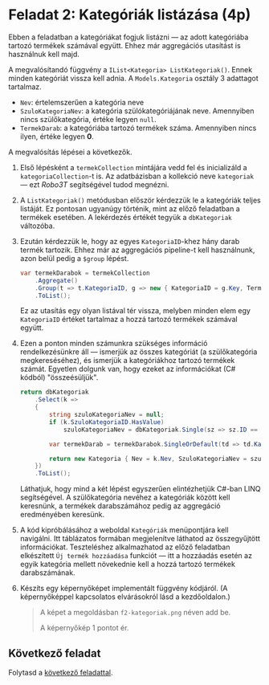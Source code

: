 # Feladat 2: Kategóriák listázása (4p)

Ebben a feladatban a kategóriákat fogjuk listázni — az adott kategóriába tartozó termékek számával együtt. Ehhez már aggregációs utasítást is használnuk kell majd.

A megvalósítandó függvény a `IList<Kategoria> ListKategoriak()`. Ennek minden kategóriát vissza kell adnia. A `Models.Kategoria` osztály 3 adattagot tartalmaz.
* `Nev`: értelemszerűen a kategória neve
* `SzuloKategoriaNev`: a kategória szülókategóriájának neve. Amennyiben nincs szülőkategória, értéke legyen `null`.
* `TermekDarab`: a kategóriába tartozó termékek száma. Amennyiben nincs ilyen, értéke legyen **0**.

A megvalósítás lépései a következők.

1. Első lépésként a `termekCollection` mintájára vedd fel és inicializáld a `kategoriaCollection`-t is. Az adatbázisban a kollekció neve `kategoriak` — ezt _Robo3T_ segítségével tudod megnézni.

1. A `ListKategoriak()` metódusban először kérdezzük le a kategóriák teljes listáját. Ez pontosan ugyanúgy történik, mint az előző feladatban a termékek esetében. A lekérdezés értékét tegyük a `dbKategoriak` változóba.

1. Ezután kérdezzük le, hogy az egyes `KategoriaID`-khez hány darab termék tartozik. Ehhez már az aggregációs pipeline-t kell használnunk, azon belül pedig a `$group` lépést.

   ```csharp
   var termekDarabok = termekCollection
       .Aggregate()
       .Group(t => t.KategoriaID, g => new { KategoriaID = g.Key, TermekDarab = g.Count() })
       .ToList();
   ```

   Ez az utasítás egy olyan listával tér vissza, melyben minden elem egy `KategoriaID` értéket tartalmaz a hozzá tartozó termékek számával együtt.

1. Ezen a ponton minden számunkra szükséges információ rendelkezésünkre áll — ismerjük az összes kategóriát (a szülőkategória megkereséséhez), és ismerjük a kategóriákhoz tartozó termékek számát. Egyetlen dolgunk van, hogy ezeket az információkat (C# kódból) "összeésüljük".

   ```csharp
   return dbKategoriak
       .Select(k =>
       {
           string szuloKategoriaNev = null;
           if (k.SzuloKategoriaID.HasValue)
               szuloKategoriaNev = dbKategoriak.Single(sz => sz.ID == k.SzuloKategoriaID.Value).Nev;

           var termekDarab = termekDarabok.SingleOrDefault(td => td.KategoriaID == k.ID)?.TermekDarab ?? 0;

           return new Kategoria { Nev = k.Nev, SzuloKategoriaNev = szuloKategoriaNev, TermekDarab = termekDarab };
       })
       .ToList();
   ```

   Láthatjuk, hogy mind a két lépést egyszerűen elintézhetjük C#-ban LINQ segítségével. A szülőkategória nevéhez a kategóriák között kell keresnünk, a termékek darabszámához pedig az aggregáció eredményében keresünk.

1. A kód kipróbálásához a weboldal `Kategóriák` menüpontjára kell navigálni. Itt táblázatos formában megjelenítve láthatod az összegyűjtött információkat. Teszteléshez alkalmazhatod az előző feladatban elkészített `Új termék hozzáadása` funkciót — itt a hozzáadás esetén az egyik kategória mellett növekednie kell a hozzá tartozó termékek darabszámának.

1. Készíts egy képernyőképet implementált függvény kódjáról. (A képernyőképpel kapcsolatos elvárásokról lásd a kezdőoldalon.)

   > A képet a megoldásban `f2-kategoriak.png` néven add be.
   >
   > A képernyőkép 1 pontot ér.

## Következő feladat

Folytasd a [következő feladattal](Feladat-3.md).